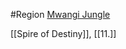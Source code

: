 #Region
[Mwangi Jungle](https://pathfinderwiki.com/wiki/Mwangi_Jungle)

[[Spire of Destiny]], [[11.]]
